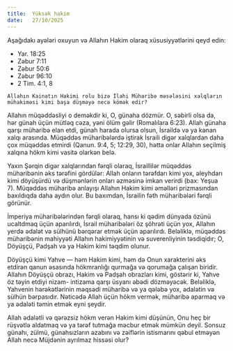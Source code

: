 ```yaml
---
title:  Yüksək hakim
date:   27/10/2025
---
```


Aşağıdakı ayələri oxuyun və Allahın Hakim olaraq xüsusiyyətlərini qeyd edin:

- Yar. 18:25
- Zəbur 7:11
- Zəbur 50:6
- Zəbur 96:10
- 2 Tim. 4:1, 8

`Allahın Kainatın Hakimi rolu bizə İlahi Müharibə məsələsini xalqların mühakiməsi kimi başa düşməyə necə kömək edir?`

Allahın müqəddəsliyi o deməkdir ki, O, günaha dözmür. O, səbirli olsa da, hər günah üçün mütləq cəza, yəni ölüm gəlir (Romalılara 6:23). Allah günaha qarşı müharibə elan etdi, günah harada olursa olsun, İsraildə və ya kənan xalqı arasında. Müqəddəs müharibələrdə iştirak İsraili digər xalqlardan daha çox müqəddəs etmirdi (Qanun. 9:4, 5; 12:29, 30), hətta onlar Allahın seçilmiş xalqına hökm kimi vasitə olarkən belə.

Yaxın Şərqin digər xalqlarından fərqli olaraq, İsraillilər müqəddəs müharibənin əks tərəfini gördülər: Allah onların tərəfdarı kimi yox, əleyhdarı kimi döyüşürdü və düşmənlərin onları əzməsinə imkan verirdi (bax: Yeşua 7). Müqəddəs müharibə anlayışı Allahın Hakim kimi əməlləri prizmasından baxıldıqda daha aydın olur. Bu baxımdan, İsrailin fəth müharibələri fərqli görünür.

İmperiya müharibələrindən fərqli olaraq, hansı ki qədim dünyada özünü ucaltdmaq üçün aparılırdı, İsrail müharibələri öz şöhrəti üçün yox, Allahın yerdə ədalət və sülhünü bərqərar etmək üçün aparılırdı. Beləliklə, müqəddəs müharibənin mahiyyəti Allahın hakimiyyətinin və suverenliyinin təsdiqidır; O, Döyüşçü, Padşah və ya Hakim kimi təqdim olunur.

Döyüşçü kimi Yahve — həm Hakim kimi, həm də Onun xarakterini əks etdirən qanun əsasında hökmranlığı qurmağa və qorumağa çalışan biridir. Allahın Döyüşçü obrazı, Hakim və Padşah obrazları kimi, göstərir ki, Yahve öz təyin etdiyi nizam- intizama qarşı üsyanı əbədi dözməyəcək. Beləliklə, Yahvenin hərəkətlərinin məqsədi müharibə və ya qələbə yox, ədalətin və sülhün bərpasıdır. Nəticədə Allah üçün hökm vermək, müharibə aparmaq və ya ədaləti təmin etmək eyni şeydir.

Allah ədalətli və qərəzsiz hökm verən Hakim kimi düşünün, Onu heç bir rüşvətlə aldatmaq və ya tərəf tutmağa məcbur etmək mümkün deyil. Sonsuz günahı, zülmü, günahsızların əzabını və zəiflərin istismarını qəbul etməyən Allah necə Müjdənin ayrılmaz hissəsi olur?